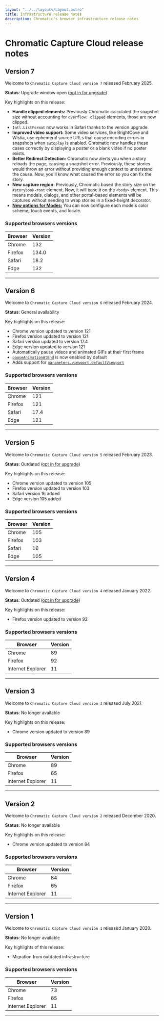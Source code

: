 ```yaml
---
layout: "../../layouts/Layout.astro"
title: Infrastructure release notes
description: Chromatic's browser infrastructure release notes
---
```


# Chromatic Capture Cloud release notes

## Version 7

Welcome to `Chromatic Capture Cloud version 7` released February 2025.

**Status**: Upgrade window open ([opt in for upgrade](/docs/infrastructure-upgrades#opt-in-to-upgrade))

Key highlights on this release:

- **Handle clipped elements:** Previously Chromatic calculated the snapshot size without accounting for `overflow: clipped` elements, those are now clipped.
- `Intl.ListFormat` now works in Safari thanks to the version upgrade.
- **Improved video support:** Some video services, like BrightCove and Wistia, use ephemeral source URLs that cause encoding errors in snapshots when `autoplay` is enabled. Chromatic now handles these cases correctly by displaying a poster or a blank video if no poster exists.
- **Better Redirect Detection:** Chromatic now alerts you when a story reloads the page, causing a snapshot error. Previously, these stories would throw an error without providing enough context to understand the cause. Now, you'll know what caused the error so you can fix the story.
- **New capture region:** Previously, Chromatic based the story size on the `#storybook-root` element. Now, it will base it on the `<body>` element. This means modals, dialogs, and other portal-based elements will be captured without needing to wrap stories in a fixed-height decorator.
- [**New options for Modes:**](/docs/modes/browser-options) You can now configure each mode's color scheme, touch events, and locale.

### Supported browsers versions

| Browser | Version |
| ------- | ------- |
| Chrome  | 132     |
| Firefox | 134.0   |
| Safari  | 18.2    |
| Edge    | 132     |

---

## Version 6

Welcome to `Chromatic Capture Cloud version 6` released February 2024.

**Status**: General availability

Key highlights on this release:

- Chrome version updated to version 121
- Firefox version updated to version 121
- Safari version updated to version 17.4
- Edge version updated to version 121
- Automatically pause videos and animated GIFs at their first frame
- [`pauseAnimationAtEnd`](/docs/animations#css-animations) is now enabled by default
- Adds support for [`parameters.viewport.defaultViewport`](/docs/storybook/viewports#using-defaultviewport)

### Supported browsers versions

| Browser | Version |
| ------- | ------- |
| Chrome  | 121     |
| Firefox | 121     |
| Safari  | 17.4    |
| Edge    | 121     |

---

## Version 5

Welcome to `Chromatic Capture Cloud version 5` released February 2023.

**Status**: Outdated ([opt in for upgrade](/docs/infrastructure-upgrades#opt-in-to-upgrade))

Key highlights on this release:

- Chrome version updated to version 105
- Firefox version updated to version 103
- Safari version 16 added
- Edge version 105 added

### Supported browsers versions

| Browser | Version |
| ------- | ------- |
| Chrome  | 105     |
| Firefox | 103     |
| Safari  | 16      |
| Edge    | 105     |

---

## Version 4

Welcome to `Chromatic Capture Cloud version 4` released January 2022.

**Status**: Outdated ([opt in for upgrade](/docs/infrastructure-upgrades#opt-in-to-upgrade))

Key highlights on this release:

- Firefox version updated to version 92

### Supported browsers versions

| Browser           | Version |
| ----------------- | ------- |
| Chrome            | 89      |
| Firefox           | 92      |
| Internet Explorer | 11      |

---

## Version 3

Welcome to `Chromatic Capture Cloud version 3` released July 2021.

**Status**: No longer available

Key highlights on this release:

- Chrome version updated to version 89

### Supported browsers versions

| Browser           | Version |
| ----------------- | ------- |
| Chrome            | 89      |
| Firefox           | 65      |
| Internet Explorer | 11      |

---

## Version 2

Welcome to `Chromatic Capture Cloud version 2` released December 2020.

**Status**: No longer available

Key highlights on this release:

- Chrome version updated to version 84

### Supported browsers versions

| Browser           | Version |
| ----------------- | ------- |
| Chrome            | 84      |
| Firefox           | 65      |
| Internet Explorer | 11      |

---

## Version 1

Welcome to `Chromatic Capture Cloud version 1` released January 2020.

**Status**: No longer available

Key highlights of this release:

- Migration from outdated infrastructure

### Supported browsers versions

| Browser           | Version |
| ----------------- | ------- |
| Chrome            | 73      |
| Firefox           | 65      |
| Internet Explorer | 11      |

---
